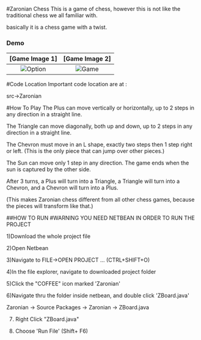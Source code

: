 #Zaronian Chess
This is a game of chess, however this is not like the traditional chess we all familiar with.

basically it is a chess game with a twist.

### Demo
**[Game Image 1]**             |  **[Game Image 2]**
:-------------------------:|:-------------------------:
![Option](http://i.imgur.com/Ezh6gd8.png)  |  ![Game](http://i.imgur.com/HexU7M5.png)

#Code Location
Important code location are at :

src->Zaronian



#How To Play
The Plus can move vertically or horizontally, up to 2 steps in any direction in a straight line.

The Triangle can move diagonally, both up and down, up to 2 steps in any direction in a straight line.

The Chevron must move in an L shape, exactly two steps then 1 step right or left. (This is the only piece that can jump over other pieces.)

The Sun can move only 1 step in any direction. The game ends when the sun is captured by the other side.


After 3 turns, a Plus will turn into a Triangle, a Triangle will turn into a Chevron, and a Chevron will turn into a Plus. 

(This makes Zaronian chess different from all other chess games, because the pieces will transform like that.)
  
  
  



##HOW TO RUN
#WARNING YOU NEED NETBEAN IN ORDER TO RUN THE PROJECT

1)Download the whole project file

2)Open Netbean

3)Navigate to FILE->OPEN PROJECT ...    (CTRL+SHIFT+O) 

4)In the file explorer, navigate to downloaded project folder

5)Click the "COFFEE" icon marked 'Zaronian'

6)Navigate thru the folder inside netbean, and double click 'ZBoard.java'

  Zaronian -> Source Packages -> Zaronian -> ZBoard.java
  
7) Right Click  "ZBoard.java"

8) Choose 'Run File'  (Shift+ F6) 
  
  



